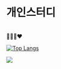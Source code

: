 <h1>개인스터디</h1> <br>
💖🥰😝❤️


[![Top Langs](https://github-readme-stats.vercel.app/api/top-langs/?username=applejam)](https://github.com/applejam/github-readme-stats)

<img src="http://mazandi.herokuapp.com/api?handle={kimjm0304}&theme=cold"/>
